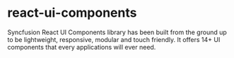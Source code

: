 # react-ui-components
Syncfusion React UI Components library has been built from the ground up to be lightweight, responsive, modular and touch friendly. It offers 14+ UI components that every applications will ever need.
